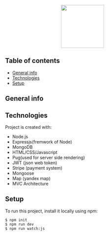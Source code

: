 <p align="center">
    <img height="140" src="https://www.natours.dev/img/logo-green.png#gh-light-mode-only">
</p>

## Table of contents

- [General info](#general-info)
- [Technologies](#technologies)
- [Setup](#setup)

## General info

## Technologies

Project is created with:

- Node.js
- Expressjs(fremwork of Node)
- MongoDB
- HTML/CSS/Javascript
- Pug(used for server side rendering)
- JWT (json web token)
- Stripe (payment system)
- Mongoose
- Map (yandex map)
- MVC Architecture

## Setup

To run this project, install it locally using npm:

```
$ npm init
$ npm run dev
$ npm run watch:js
```
